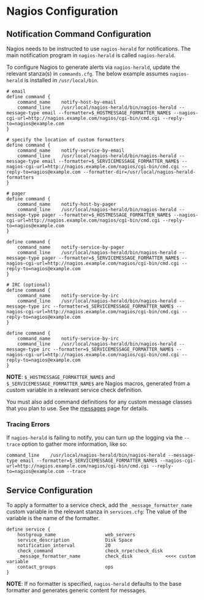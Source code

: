 # Nagios Configuration

## Notification Command Configuration

Nagios needs to be instructed to use ``nagios-herald`` for notifications. The main notification program in
``nagios-herald`` is called ``nagios-herald``.

To configure Nagios to generate alerts via ``nagios-herald``, update the relevant stanza(s) in ``commands.cfg``.
The below example assumes ``nagios-herald`` is installed in ``/usr/local/bin``.

```
# email
define command {
    command_name    notify-host-by-email
    command_line    /usr/local/nagios-herald/bin/nagios-herald --message-type email --formatter=$_HOSTMESSAGE_FORMATTER_NAME$ --nagios-cgi-url=http://nagios.example.com/nagios/cgi-bin/cmd.cgi --reply-to=nagios@example.com
}

# specify the location of custom formatters
define command {
    command_name    notify-service-by-email
    command_line    /usr/local/nagios-herald/bin/nagios-herald --message-type email --formatter=$_SERVICEMESSAGE_FORMATTER_NAME$ --nagios-cgi-url=http://nagios.example.com/nagios/cgi-bin/cmd.cgi --reply-to=nagios@example.com --formatter-dir=/usr/local/nagios-herald-formatters
}

# pager
define command {
    command_name    notify-host-by-pager
    command_line    /usr/local/nagios-herald/bin/nagios-herald --message-type pager --formatter=$_HOSTMESSAGE_FORMATTER_NAME$ --nagios-cgi-url=http://nagios.example.com/nagios/cgi-bin/cmd.cgi --reply-to=nagios@example.com
}

define command {
    command_name    notify-service-by-pager
    command_line    /usr/local/nagios-herald/bin/nagios-herald --message-type pager --formatter=$_SERVICEMESSAGE_FORMATTER_NAME$ --nagios-cgi-url=http://nagios.example.com/nagios/cgi-bin/cmd.cgi --reply-to=nagios@example.com
}

# IRC (optional)
define command {
    command_name    notify-service-by-irc
    command_line    /usr/local/nagios-herald/bin/nagios-herald --message-type irc --formatter=$_SERVICEMESSAGE_FORMATTER_NAME$ --nagios-cgi-url=http://nagios.example.com/nagios/cgi-bin/cmd.cgi --reply-to=nagios@example.com
}

define command {
    command_name    notify-service-by-irc
    command_line    /usr/local/nagios-herald/bin/nagios-herald --message-type irc --formatter=$_SERVICEMESSAGE_FORMATTER_NAME$ --nagios-cgi-url=http://nagios.example.com/nagios/cgi-bin/cmd.cgi --reply-to=nagios@example.com
}
```

**NOTE**: ``$_HOSTMESSAGE_FORMATTER_NAME$`` and ``$_SERVICEMESSAGE_FORMATTER_NAME$`` are Nagios macros, generated
from a custom variable in a relevant service check definition.

You must also add command definitions for any custom message classes that you plan to use.  See the [messages](/docs/messages.md) page for details.

### Tracing Errors
If ``nagios-herald`` is failing to notify, you can turn up the logging via the ``--trace`` option to gather
more information, like so:

```
command_line    /usr/local/nagios-herald/bin/nagios-herald --message-type email --formatter=$_SERVICEMESSAGE_FORMATTER_NAME$ --nagios-cgi-url=http://nagios.example.com/nagios/cgi-bin/cmd.cgi --reply-to=nagios@example.com --trace
```

## Service Configuration

To apply a formatter to a service check, add the ``_message_formatter_name`` custom variable in the relevant stanza in ``services.cfg``:
The value of the variable is the name of the formatter.

```
define service {
    hostgroup_name                  web_servers
    service_description             Disk Space
    notification_interval           20
    check_command                   check_nrpe!check_disk
    _message_formatter_name         check_disk            <<<< custom variable
    contact_groups                  ops
}
```

**NOTE**: If no formatter is specified, ``nagios-herald`` defaults to the base formatter and generates generic content for messages.
